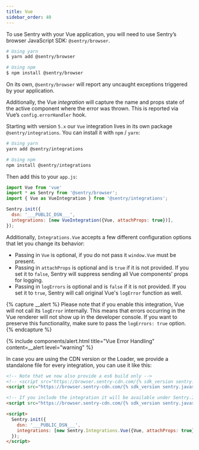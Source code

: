 ```yaml
---
title: Vue
sidebar_order: 40
---
```


<!-- WIZARD -->
To use Sentry with your Vue application, you will need to use Sentry’s browser JavaScript SDK: `@sentry/browser`.

```bash
# Using yarn
$ yarn add @sentry/browser

# Using npm
$ npm install @sentry/browser
```

On its own, `@sentry/browser` will report any uncaught exceptions triggered by your application.

Additionally, the Vue _integration_ will capture the name and props state of the active component where the error was thrown. This is reported via Vue’s `config.errorHandler` hook.

Starting with version `5.x` our `Vue` integration lives in its own package `@sentry/integrations`.
You can install it with `npm` / `yarn`:

```bash
# Using yarn
yarn add @sentry/integrations

# Using npm
npm install @sentry/integrations
```

Then add this to your `app.js`:

```javascript
import Vue from 'vue'
import * as Sentry from '@sentry/browser';
import { Vue as VueIntegration } from '@sentry/integrations';

Sentry.init({
  dsn: '___PUBLIC_DSN___',
  integrations: [new VueIntegration({Vue, attachProps: true})],
});
```

Additionally, `Integrations.Vue` accepts a few different configuration options that let you change its behavior:

- Passing in `Vue` is optional, if you do not pass it `window.Vue` must be present.
- Passing in `attachProps` is optional and is `true` if it is not provided. If you set it to `false`, Sentry will suppress sending all Vue components' props for logging.
- Passing in `logErrors` is optional and is `false` if it is not provided. If you set it to `true`, Sentry will call original Vue's `logError` function as well.

{% capture __alert %}
Please note that if you enable this integration, Vue will not call its `logError` internally. This means that errors occurring in the Vue renderer will not show up in the developer console.
If you want to preserve this functionality, make sure to pass the `logErrors: true` option.
{% endcapture %}

{% include components/alert.html
  title="Vue Error Handling"
  content=__alert
  level="warning"
%}

In case you are using the CDN version or the Loader, we provide a standalone file for every integration, you can use it
like this:

```html
<!-- Note that we now also provide a es6 build only -->
<!-- <script src="https://browser.sentry-cdn.com/{% sdk_version sentry.javascript.browser %}/bundle.es6.min.js" integrity="{% sdk_cdn_checksum sentry.javascript.browser latest bundle.es6.min.js %}" crossorigin="anonymous"></script> -->
<script src="https://browser.sentry-cdn.com/{% sdk_version sentry.javascript.browser %}/bundle.min.js" integrity="{% sdk_cdn_checksum sentry.javascript.browser latest bundle.min.js %}" crossorigin="anonymous"></script>

<!-- If you include the integration it will be available under Sentry.Integrations.Vue -->
<script src="https://browser.sentry-cdn.com/{% sdk_version sentry.javascript.browser %}/vue.min.js" crossorigin="anonymous"></script>

<script>
  Sentry.init({
    dsn: '___PUBLIC_DSN___',
    integrations: [new Sentry.Integrations.Vue({Vue, attachProps: true})],
  });
</script>
```

<!-- TODO-ADD-VERIFICATION-EXAMPLE -->
<!-- ENDWIZARD -->

